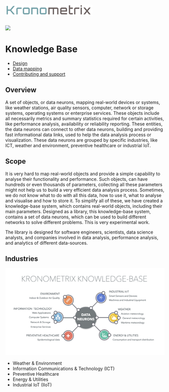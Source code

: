 <img src="/docs/img/k-logo.png" align="left" height="35" width="275" />
<br/><br/>
<br/>

[![](https://img.shields.io/static/v1.svg?label=license&message=BSD3&color=blue)](LICENSE)


# Knowledge Base

* [Design](docs/design.md)
* [Data mapping](docs/mapping.md)
* [Contributing and support](docs/contributing.md)

## Overview
A set of objects, or data neurons, mapping real-world devices or systems, like weather stations, air quality sensors, computer, network or storage systems, operating systems or enterprise services. These objects include all necessarily metrics and summary statistics required for certain activities, like performance analysis, availability or reliability reporting. These entities, the data neurons can connect to other data neurons, building and providing fast informational data links, used to help the data analysis process or visualization. These data neurons are grouped by specific industries, like ICT, weather and environment, preventive healthcare or industrial IoT.

## Scope
It is very hard to map real-world objects and provide a simple capability to analyse their functionality and performance. Such objects, can have hundreds or even thousands of parameters, collecting all these parameters might not help us to build a very efficient data analysis process. Sometimes, we do not know what to do with all this data, how to use it, what to analyse and visualise and how to store it. To simplify all of these, we have created a knowledge-base system, which contains real-world objects, including their main parameters. Designed as a library, this knowledge-base system, contains a set of data neurons, which can be used to build different networks to solve different problems. This is very experimental work.


The library is designed for software engineers, scientists, data science analysts, and companies involved in data analysis, performance analysis, and analytics of different data-sources.


## Industries

![](/docs/img/kkb.png)

 * Weather & Environment
 * Information Communications & Technology (ICT)
 * Preventive Healthcare
 * Energy & Utilities 
 * Industrial IoT (IIoT) 
